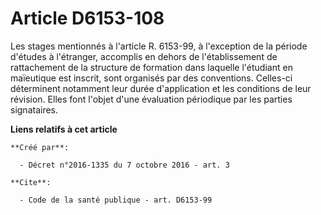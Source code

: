 # Article D6153-108

Les stages mentionnés à l'article R. 6153-99, à l'exception de la période d'études à l'étranger, accomplis en dehors de
l'établissement de rattachement de la structure de formation dans laquelle l'étudiant en maïeutique est inscrit, sont
organisés par des conventions. Celles-ci déterminent notamment leur durée d'application et les conditions de leur révision.
Elles font l'objet d'une évaluation périodique par les parties signataires.

**Liens relatifs à cet article**

	**Créé par**:

	  - Décret n°2016-1335 du 7 octobre 2016 - art. 3

	**Cite**:

	  - Code de la santé publique - art. D6153-99
